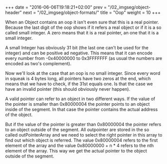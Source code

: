 +++
date = "2016-06-06T19:18:21+02:00"
prev = "/02_imgseg/object-header"
next = "/02_imgseg/object-formats/"
title = "Oop"
weight = 10
+++

When an Object contains an oop it isn't even sure that this is a real pointer. Because the last digit of the oop shows if it refers a real object or if it is a so called small integer. A zero means that it is a real pointer, an one that it is a small integer.

A small Integer has obviously 31 bit (the last one can't be used for the integer) and can be positive ad negative. This means that it can encode every number from -0x40000000 to 0x3FFFFFFF (as usual the numbers are encoded as two's complement).

Now we'll look at the case that an oop is no small integer. Since every word in squeak is 4 bytes long, all pointers have two zeros at the end, which means that we have to check, if the 31st equals one. Is that the case we have an invalid pointer (this should obviously never happen).

A valid pointer can refer to an object in two different ways. If the value of the pointer is smaller than 0x80000004 the pointer points to an object inside of the segment. In that case the pointer contains the actual address of the object.

But if the value of the pointer is greater than 0x80000004 the pointer refers to an object outside of the segment. All outpointer are stored in the so called outPointerArray and we need to select the right pointer in this array to find out which object is referred. The value 0x80000004 refers to the first element of the array and the value 0x80000000 + n * 4 refers to the nth element of the array. This way we get the actual pointer to the object outside of the segment.